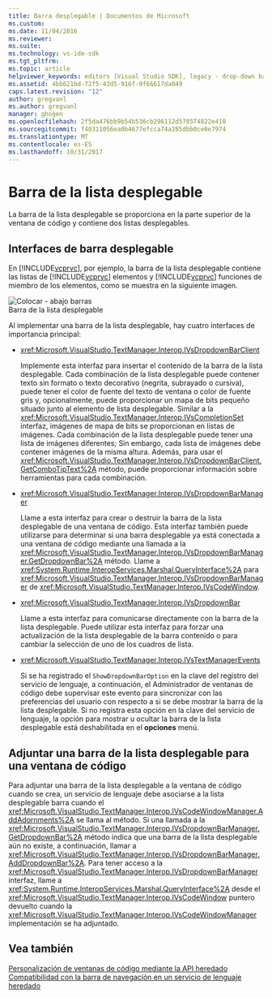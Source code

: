 ```yaml
---
title: Barra desplegable | Documentos de Microsoft
ms.custom: 
ms.date: 11/04/2016
ms.reviewer: 
ms.suite: 
ms.technology: vs-ide-sdk
ms.tgt_pltfrm: 
ms.topic: article
helpviewer_keywords: editors [Visual Studio SDK], legacy - drop-down bar
ms.assetid: 4bb621bd-72f5-43d5-916f-9f66617da049
caps.latest.revision: "12"
author: gregvanl
ms.author: gregvanl
manager: ghogen
ms.openlocfilehash: 2f5da476bb9b54b536cb296112d578574822e410
ms.sourcegitcommit: f40311056ea0b4677efcca74a285dbb0ce0e7974
ms.translationtype: MT
ms.contentlocale: es-ES
ms.lasthandoff: 10/31/2017
---
```

# <a name="drop-down-bar"></a>Barra de la lista desplegable
La barra de la lista desplegable se proporciona en la parte superior de la ventana de código y contiene dos listas desplegables.  
  
## <a name="drop-down-bar-interfaces"></a>Interfaces de barra desplegable  
 En [!INCLUDE[vcprvc](../code-quality/includes/vcprvc_md.md)], por ejemplo, la barra de la lista desplegable contiene las listas de [!INCLUDE[vcprvc](../code-quality/includes/vcprvc_md.md)] elementos y [!INCLUDE[vcprvc](../code-quality/includes/vcprvc_md.md)] funciones de miembro de los elementos, como se muestra en la siguiente imagen.  
  
 ![Colocar &#45; abajo barras](../extensibility/media/vsdropdown_bar.gif "vsDropdown_bar")  
Barra de la lista desplegable  
  
 Al implementar una barra de la lista desplegable, hay cuatro interfaces de importancia principal:  
  
-   <xref:Microsoft.VisualStudio.TextManager.Interop.IVsDropdownBarClient>  
  
     Implemente esta interfaz para insertar el contenido de la barra de la lista desplegable. Cada combinación de la lista desplegable puede contener texto sin formato o texto decorativo (negrita, subrayado o cursiva), puede tener el color de fuente del texto de ventana o color de fuente gris y, opcionalmente, puede proporcionar un mapa de bits pequeño situado junto al elemento de lista desplegable. Similar a la <xref:Microsoft.VisualStudio.TextManager.Interop.IVsCompletionSet> interfaz, imágenes de mapa de bits se proporcionan en listas de imágenes. Cada combinación de la lista desplegable puede tener una lista de imágenes diferentes; Sin embargo, cada lista de imágenes debe contener imágenes de la misma altura. Además, para usar el <xref:Microsoft.VisualStudio.TextManager.Interop.IVsDropdownBarClient.GetComboTipText%2A> método, puede proporcionar información sobre herramientas para cada combinación.  
  
-   <xref:Microsoft.VisualStudio.TextManager.Interop.IVsDropdownBarManager>  
  
     Llame a esta interfaz para crear o destruir la barra de la lista desplegable de una ventana de código. Esta interfaz también puede utilizarse para determinar si una barra desplegable ya está conectada a una ventana de código mediante una llamada a la <xref:Microsoft.VisualStudio.TextManager.Interop.IVsDropdownBarManager.GetDropdownBar%2A> método. Llame a <xref:System.Runtime.InteropServices.Marshal.QueryInterface%2A> para <xref:Microsoft.VisualStudio.TextManager.Interop.IVsDropdownBarManager> de <xref:Microsoft.VisualStudio.TextManager.Interop.IVsCodeWindow>.  
  
-   <xref:Microsoft.VisualStudio.TextManager.Interop.IVsDropdownBar>  
  
     Llame a esta interfaz para comunicarse directamente con la barra de la lista desplegable. Puede utilizar esta interfaz para forzar una actualización de la lista desplegable de la barra contenido o para cambiar la selección de uno de los cuadros de lista.  
  
-   <xref:Microsoft.VisualStudio.TextManager.Interop.IVsTextManagerEvents>  
  
     Si se ha registrado el `ShowDropdownBarOption` en la clave del registro del servicio de lenguaje, a continuación, el Administrador de ventanas de código debe supervisar este evento para sincronizar con las preferencias del usuario con respecto a si se debe mostrar la barra de la lista desplegable. Si no registra esta opción en la clave del servicio de lenguaje, la opción para mostrar u ocultar la barra de la lista desplegable está deshabilitada en el **opciones** menú.  
  
## <a name="attaching-a-drop-down-bar-to-a-code-window"></a>Adjuntar una barra de la lista desplegable para una ventana de código  
 Para adjuntar una barra de la lista desplegable a la ventana de código cuando se crea, un servicio de lenguaje debe asociarse a la lista desplegable barra cuando el <xref:Microsoft.VisualStudio.TextManager.Interop.IVsCodeWindowManager.AddAdornments%2A> se llama al método. Si una llamada a la <xref:Microsoft.VisualStudio.TextManager.Interop.IVsDropdownBarManager.GetDropdownBar%2A> método indica que una barra de la lista desplegable aún no existe, a continuación, llamar a <xref:Microsoft.VisualStudio.TextManager.Interop.IVsDropdownBarManager.AddDropdownBar%2A>. Para tener acceso a la <xref:Microsoft.VisualStudio.TextManager.Interop.IVsDropdownBarManager> interfaz, llame a <xref:System.Runtime.InteropServices.Marshal.QueryInterface%2A> desde el <xref:Microsoft.VisualStudio.TextManager.Interop.IVsCodeWindow> puntero devuelto cuando la <xref:Microsoft.VisualStudio.TextManager.Interop.IVsCodeWindowManager> implementación se ha adjuntado.  
  
## <a name="see-also"></a>Vea también  
 [Personalización de ventanas de código mediante la API heredado](../extensibility/customizing-code-windows-by-using-the-legacy-api.md)   
 [Compatibilidad con la barra de navegación en un servicio de lenguaje heredado](../extensibility/internals/support-for-the-navigation-bar-in-a-legacy-language-service.md)